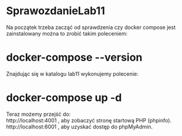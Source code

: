 # SprawozdanieLab11  
Na początek trzeba zacząć od sprawdzenia czy docker compose jest zainstalowany można to zrobić takim poleceniem:  
# docker-compose --version  
Znajdując się w katalogu lab11 wykonujemy polecenie:  
# docker-compose up -d  
Teraz możemy przejść do:  
http://localhost:4001 , aby zobaczyć stronę startową PHP (phpinfo).
http://localhost:6001 , aby uzyskać dostęp do phpMyAdmin.
